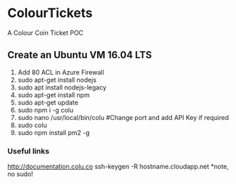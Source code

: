 # ColourTickets
A Colour Coin Ticket POC

## Create an Ubuntu VM 16.04 LTS


1. Add 80 ACL in Azure Firewall
2. sudo apt-get install nodejs
3. sudo apt install nodejs-legacy
4. sudo apt-get install npm
5. sudo apt-get update
6. sudo npm i -g colu
7. sudo nano /usr/local/bin/colu  #Change port and add API Key if required
8. sudo colu 
9. sudo npm install pm2 -g

### Useful links
http://documentation.colu.co
ssh-keygen -R hostname.cloudapp.net *note, no sudo!
